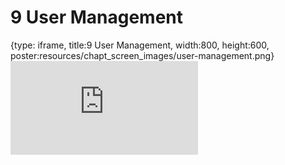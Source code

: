 # 9 User Management
 
{type: iframe, title:9 User Management, width:800, height:600, poster:resources/chapt_screen_images/user-management.png}
![](https://hutchdatascience.org/AnVIL_Demos/no_toc/user-management.html)
 

 
